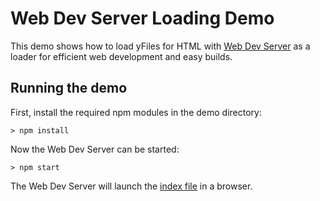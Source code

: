 <!--
 //////////////////////////////////////////////////////////////////////////////
 // @license
 // This file is part of yFiles for HTML 2.6.
 // Use is subject to license terms.
 //
 // Copyright (c) 2000-2024 by yWorks GmbH, Vor dem Kreuzberg 28,
 // 72070 Tuebingen, Germany. All rights reserved.
 //
 //////////////////////////////////////////////////////////////////////////////
-->
# Web Dev Server Loading Demo

This demo shows how to load yFiles for HTML with [Web Dev Server](https://modern-web.dev/docs/dev-server/overview/) as a loader for efficient web development and easy builds.

## Running the demo

First, install the required npm modules in the demo directory:

`> npm install`

Now the Web Dev Server can be started:

`> npm start`

The Web Dev Server will launch the [index file](http://localhost:8000) in a browser.
